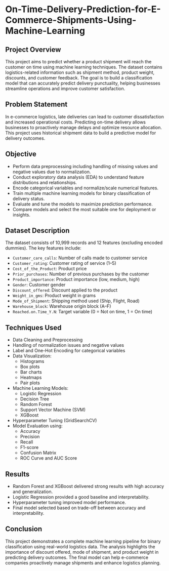 # On-Time-Delivery-Prediction-for-E-Commerce-Shipments-Using-Machine-Learning
## Project Overview  
This project aims to predict whether a product shipment will reach the customer on time using machine learning techniques. The dataset contains logistics-related information such as shipment method, product weight, discounts, and customer feedback. The goal is to build a classification model that can accurately predict delivery punctuality, helping businesses streamline operations and improve customer satisfaction.

## Problem Statement  
In e-commerce logistics, late deliveries can lead to customer dissatisfaction and increased operational costs. Predicting on-time delivery allows businesses to proactively manage delays and optimize resource allocation. This project uses historical shipment data to build a predictive model for delivery outcomes.

## Objective  
- Perform data preprocessing including handling of missing values and negative values due to normalization.  
- Conduct exploratory data analysis (EDA) to understand feature distributions and relationships.  
- Encode categorical variables and normalize/scale numerical features.  
- Train multiple machine learning models for binary classification of delivery status.  
- Evaluate and tune the models to maximize prediction performance.  
- Compare models and select the most suitable one for deployment or insights.

## Dataset Description  
The dataset consists of 10,999 records and 12 features (excluding encoded dummies). The key features include:

- `Customer_care_calls`: Number of calls made to customer service  
- `Customer_rating`: Customer rating of service (1–5)  
- `Cost_of_the_Product`: Product price  
- `Prior_purchases`: Number of previous purchases by the customer  
- `Product_importance`: Product importance (low, medium, high)  
- `Gender`: Customer gender  
- `Discount_offered`: Discount applied to the product  
- `Weight_in_gms`: Product weight in grams  
- `Mode_of_Shipment`: Shipping method used (Ship, Flight, Road)  
- `Warehouse_block`: Warehouse origin block (A–F)  
- `Reached.on.Time_Y.N`: Target variable (0 = Not on time, 1 = On time)

## Techniques Used  
- Data Cleaning and Preprocessing  
- Handling of normalization issues and negative values  
- Label and One-Hot Encoding for categorical variables  
- Data Visualization:
  - Histograms  
  - Box plots  
  - Bar charts  
  - Heatmaps  
  - Pair plots  
- Machine Learning Models:
  - Logistic Regression  
  - Decision Tree  
  - Random Forest  
  - Support Vector Machine (SVM)  
  - XGBoost  
- Hyperparameter Tuning (GridSearchCV)  
- Model Evaluation using:
  - Accuracy  
  - Precision  
  - Recall  
  - F1-score  
  - Confusion Matrix  
  - ROC Curve and AUC Score

## Results  
- Random Forest and XGBoost delivered strong results with high accuracy and generalization.  
- Logistic Regression provided a good baseline and interpretability.  
- Hyperparameter tuning improved model performance.  
- Final model selected based on trade-off between accuracy and interpretability.

## Conclusion  
This project demonstrates a complete machine learning pipeline for binary classification using real-world logistics data. The analysis highlights the importance of discount offered, mode of shipment, and product weight in predicting delivery outcomes. The final model can help e-commerce companies proactively manage shipments and enhance logistics planning.
